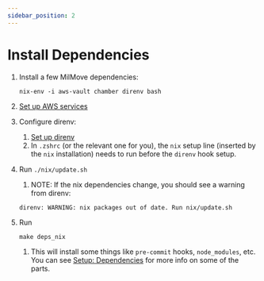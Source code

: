 ```yaml
---
sidebar_position: 2
---
```


# Install Dependencies

1. Install a few MilMove dependencies:

   ```shell
   nix-env -i aws-vault chamber direnv bash
   ```

1. [Set up AWS services](/docs/about/application-setup/aws-services.md)

1. Configure direnv:

   1. [Set up direnv](/docs/about/application-setup/direnv.md)
   1. In `.zshrc` (or the relevant one for you), the `nix` setup line (inserted by the `nix` installation) needs to run
      before the `direnv` hook setup.

1. Run `./nix/update.sh`

   1. NOTE: If the nix dependencies change, you should see a warning from direnv:

   ```text
   direnv: WARNING: nix packages out of date. Run nix/update.sh
   ```

1. Run

   ```shell
   make deps_nix
   ```

   1. This will install some things like `pre-commit` hooks, `node_modules`, etc. You can see
      [Setup: Dependencies](/docs/about/application-setup/dependencies) for more info on some of the parts.
